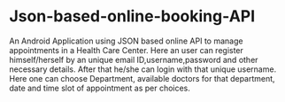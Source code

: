 # Json-based-online-booking-API
An Android Application using JSON based online API to manage appointments in a Health Care Center. Here an user can register himself/herself by an unique email ID,username,password and other necessary details. After that he/she can login with that unique username. Here one can choose Department, available doctors for that department, date and time slot of appointment as per choices. 
